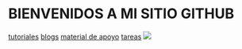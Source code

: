 # BIENVENIDOS A MI SITIO GITHUB
[tutoriales](https://www.youtube.com/watch?v=hWglK8nWh60)
[blogs](https://github.blog/)
[material de apoyo](https://rogerdudler.github.io/git-guide/index.es.html)
[tareas]()
![](https://www.muycomputerpro.com/wp-content/uploads/2019/12/GitHub_en_China.jpg)
